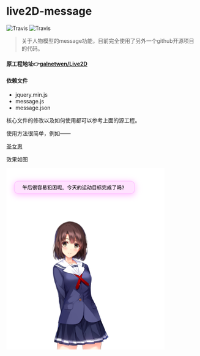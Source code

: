 # live2D-message
![Travis](https://img.shields.io/badge/live2D-2.1.0-ff69b4.svg?labelColor=blueviolet)
![Travis](https://img.shields.io/badge/-javascript-important.svg)

> 关于人物模型的message功能，目前完全使用了另外一个github开源项目的代码。

#### 原工程地址👉[galnetwen/Live2D](https://github.com/galnetwen/Live2D "galnetwen")

#### 依赖文件
- jquery.min.js
- message.js
- message.json

核心文件的修改以及如何使用都可以参考上面的源工程。

使用方法很简单，例如——

[圣女惠](https://github.com/fguby/live2D/blob/master/katou.html "圣女惠")

效果如图

![avatar](img/jiateng.jpg)